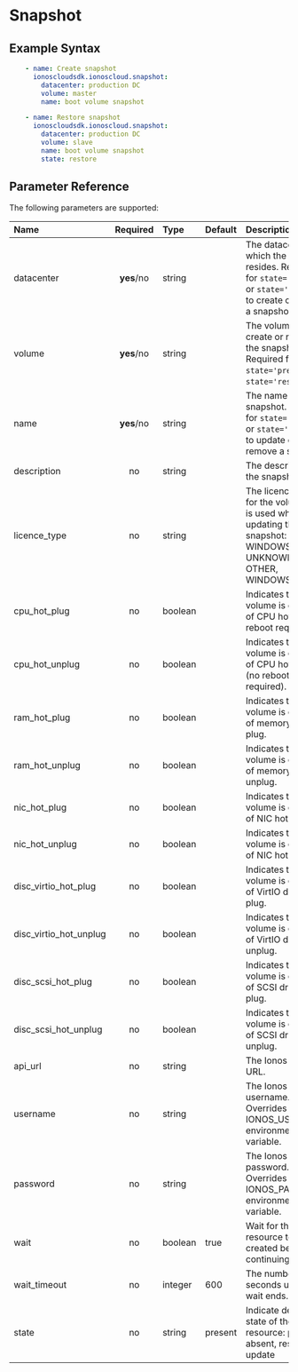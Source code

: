 # Snapshot

## Example Syntax

```yaml
    - name: Create snapshot
      ionoscloudsdk.ionoscloud.snapshot:
        datacenter: production DC
        volume: master
        name: boot volume snapshot

    - name: Restore snapshot
      ionoscloudsdk.ionoscloud.snapshot:
        datacenter: production DC
        volume: slave
        name: boot volume snapshot
        state: restore
```

## Parameter Reference

The following parameters are supported:

| Name | Required | Type | Default | Description |
| :--- | :---: | :--- | :--- | :--- |
| datacenter | **yes**/no | string |  | The datacenter in which the volume resides. Required for `state='present'` or `state='restore'` to create or restore a snapshot. |
| volume | **yes**/no | string |  | The volume to create or restore the snapshot. Required for `state='present'` or `state='restore'`. |
| name | **yes**/no | string |  | The name of the snapshot. Required for `state='update'` or `state='absent'` to update or remove a snapshot. |
| description | no | string |  | The description of the snapshot. |
| licence\_type | no | string |  | The licence type for the volume. This is used when updating the snapshot: LINUX, WINDOWS, UNKNOWN, OTHER, WINDOWS2016 |
| cpu\_hot\_plug | no | boolean |  | Indicates the volume is capable of CPU hot plug \(no reboot required\). |
| cpu\_hot\_unplug | no | boolean |  | Indicates the volume is capable of CPU hot unplug \(no reboot required\). |
| ram\_hot\_plug | no | boolean |  | Indicates the volume is capable of memory hot plug. |
| ram\_hot\_unplug | no | boolean |  | Indicates the volume is capable of memory hot unplug. |
| nic\_hot\_plug | no | boolean |  | Indicates the volume is capable of NIC hot plug. |
| nic\_hot\_unplug | no | boolean |  | Indicates the volume is capable of NIC hot unplug. |
| disc\_virtio\_hot\_plug | no | boolean |  | Indicates the volume is capable of VirtIO drive hot plug. |
| disc\_virtio\_hot\_unplug | no | boolean |  | Indicates the volume is capable of VirtIO drive hot unplug. |
| disc\_scsi\_hot\_plug | no | boolean |  | Indicates the volume is capable of SCSI drive hot plug. |
| disc\_scsi\_hot\_unplug | no | boolean |  | Indicates the volume is capable of SCSI drive hot unplug. |
| api\_url | no | string |  | The Ionos API base URL. |
| username | no | string |  | The Ionos username. Overrides the IONOS\_USERNAME environment variable. |
| password | no | string |  | The Ionos password. Overrides the IONOS\_PASSWORD environment variable. |
| wait | no | boolean | true | Wait for the resource to be created before continuing. |
| wait\_timeout | no | integer | 600 | The number of seconds until the wait ends. |
| state | no | string | present | Indicate desired state of the resource: **present**, absent, restore, update |

